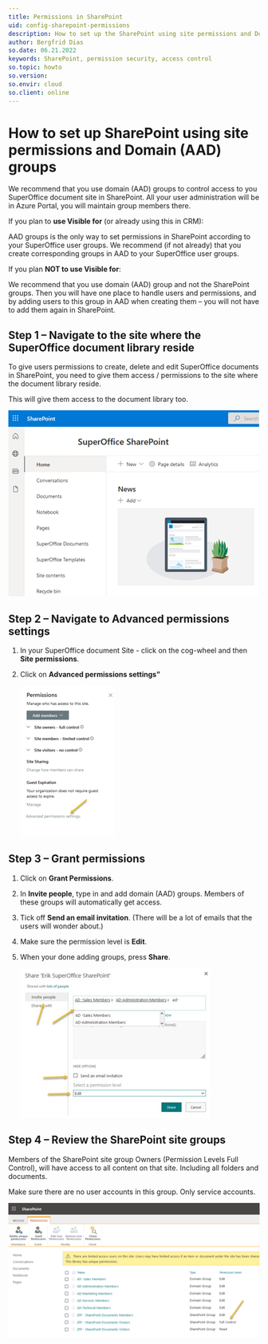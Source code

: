 ```yaml
---
title: Permissions in SharePoint
uid: config-sharepoint-permissions
description: How to set up the SharePoint using site permissions and Domain (AAD) groups
author: Bergfrid Dias
so.date: 06.21.2022
keywords: SharePoint, permission security, access control
so.topic: howto
so.version:
so.envir: cloud
so.client: online
---
```


# How to set up SharePoint using site permissions and Domain (AAD) groups

We recommend that you use domain (AAD) groups to control access to you SuperOffice document site in SharePoint​. All your user administration will be in Azure Portal, you will maintain group members there​.

If you plan to **use Visible for** (or already using this in CRM):​

AAD groups is the only way to set permissions in SharePoint according to your SuperOffice user groups​. We recommend (if not already) that you create corresponding groups in AAD to your SuperOffice user groups​.

If you plan **NOT to use Visible for**: ​

We recommend that you use domain (AAD) group and not the SharePoint groups.​ Then you will have one place to handle users and permissions, and by adding users to this group in AAD when creating them – you will not have to add them again in SharePoint.

## Step 1 – Navigate to the site where the SuperOffice document library reside​

To give users permissions to create, delete and edit SuperOffice documents in SharePoint, you need to give them access / permissions to the site where the document library reside​.

This will give them access to the document library too.

![-screenshot][img1]

## Step 2 – Navigate to Advanced permissions settings​

1. In your SuperOffice document Site - click on the cog-wheel and then **Site permissions**.

2. Click on **Advanced permissions settings”**

    ![-screenshot][img2]

## Step 3 – Grant permissions​

1. Click on **Grant Permissions**.

2. In **Invite people**, type in and add domain (AAD) groups​. Members of these groups will automatically get access.

3. Tick off **Send an email invitation**. (There will be a lot of emails that the users will wonder about​.)

4. Make sure the permission level is **Edit**. ​

5. When your done adding groups, press **Share**.​

    ![-screenshot][img3]

## Step 4 – Review the SharePoint site groups​

​Members of the SharePoint site group Owners (Permission Levels Full Control), will have access to all content on that site. Including all folders and documents. ​

Make sure there are no user accounts in this group. Only service accounts. ​

​![-screenshot][img4]

<!-- Referenced links -->

<!-- Referenced images -->
[img1]: media/so-sharepoiont-home.png
[img2]: media/advanced-permissions.png
[img3]: media/share.png
[img4]: media/review.png
